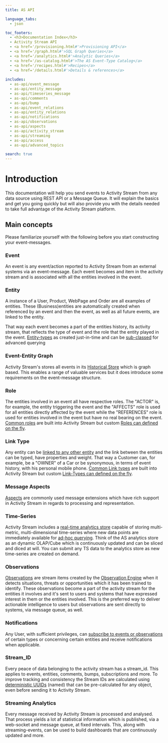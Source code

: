 ```yaml
---
title: AS API

language_tabs:
  - json

toc_footers:
  - <h3>Documentation Index</h3>
  - Activity Stream API
  - <a href='/provisioning.html#'>Provisioning API</a>
  - <a href='/graph.html#'>SQL Graph Queries</a>
  - <a href='/analytics.html#'>Analytic Queries</a>
  - <a href='/as-catalog.html#'>The AS Event-Type Catalog</a>
  - <a href='/recipes.html#'>Recipes</a>
  - <a href='/details.html#'>Details & references</a>
  
includes:
  - as-api/event_message
  - as-api/entity_message
  - as-api/timeseries_message
  - as-api/comments
  - as-api/bump
  - as-api/event_relations
  - as-api/entity_relations
  - as-api/notifications
  - as-api/observations
  - as-api/aspects
  - as-api/activity_stream
  - as-api/streaming
  - as-api/access
  - as-api/advanced_topics

search: true
---
```


# Introduction
This documentation will help you send events to Activity Stream from any data source using REST API or a Message Queue. It will explain the basics and get you going quickly but will also provide you with the details needed to take full advantage of the Activity Stream platform.

## Main concepts
Please familiarize yourself with the following before you start constructing your event-messages.

### Event
An event is any event/action reported to Activity Stream from an external systems via an event-message. Each event becomes and item in the activity stream and is associated with all the entities involved in the event.

<!--
place during daily operations which has relevance for the organization or its customers. A website login, complete purchase, new order or client expressing an interest in a product are all examples of such events.

Typically these events happen at irregular intervals and are collected and associated with the customer, the product or any other business-entities affected, involved or referenced by the event.

Each event is reported by a single or more event-messages which can be sent directly to to the REST API or to Activity Stream via messaging queue.
-->
### Entity
A instance of a User, Product, WebPage and Order are all examples of entities. These (Business)entities are automatically created when referenced by an event and then the event, as well as all future events, are linked to the entity. 

That way each event becomes a part of the entities history, its activity stream, that reflects the type of event and the role that the entity played in the event. [Entity-types]() as created just-in-time and can be [sub-classed]() for advanced querying

### Event-Entity Graph
Activity Stream's stores all events in its [Historical Store]() which is graph based. This enables a range of valuable services but it does introduce some requirements on the event-message structure.

### Role
The entities involved in an event all have respective roles. The "ACTOR" is, for example, the entity triggering the event and the "AFFECTS" role is used for all entities directly affected by the event while the "REFERENCES" role is used for entities involved in the event but have no real bearing on the event. [Common roles]() are built into Activity Stream but custom [Roles can defined on the fly]().

### Link Type
Any entity can be [linked to any other entity]() and the link between the entities can be typed, have properties and weight. That way a Customer can, for example, be a "OWNER" of a Car or be synonymous, in terms of event history, with his personal mobile phone. [Common Link types]() are built into Activity Stream but custom [Link-Types can defined on the fly]().

### Message Aspects
[Aspects](#aspects) are commonly used message extensions which have rich support in Activity Stream in regards to processing and representation.

### Time-Series
Activity Stream includes a [real-time analytics store]() capable of storing multi-metric, multi-dimensional time-series where new data points are immediately available for [ad-hoc querying]().
Think of the AS analytics store as an dynamic OLAP/Cube which is continuously updated and can be sliced and diced at will. You can submit any TS data to the analytics store as new time-series are created on demand. 

### Observations
[Observations]() are stream items created by the [Observation Engine]() when it detects situations, threats or opportunities which it has been trained to identify.
These observations become a part of the activity stream for the entities it involves and it's sent to users and systems that have expressed interest in them or the entities involved. This is the preferred way to deliver actionable intelligence to users but observations are sent directly to systems, via message queue, as well.

### Notifications
Any User, with sufficient privileges, can [subscribe to events or observations]() of certain types or concerning certain entities and receive notifications when applicable. 

### Stream_ID
Every peace of data belonging to the activity stream has a stream_id. This applies to events, entities, comments, bumps, subscriptions and more. To improve tracking and consistency the Stream IDs are calculated using [deterministic UUIDs]() (named) that can be pre-calculated for any object, even before sending it to Activity Stream.         


### Streaming Analytics
Every message received by Activity Stream is processed and analysed. That process yields a lot af statistical information which is published, via a web-socket and message queue, at fixed intervals. This, along with streaming-events, can be used to build dashboards that are continuously updated and more.        
